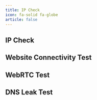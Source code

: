 ```yaml
---
title: IP Check
icon: fa-solid fa-globe
article: false
---
```


## IP Check

<ipcheck />

## Website Connectivity Test

<Connectivity />

## WebRTC Test

<WebRTC />

## DNS Leak Test

<DNSLeak /> 